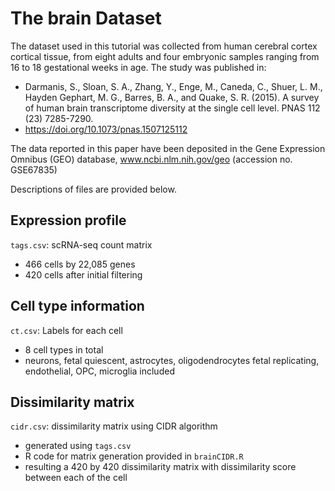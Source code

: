 The brain Dataset
======

The dataset used in this tutorial was collected from human cerebral cortex cortical tissue, from eight adults and four embryonic samples ranging from 16 to 18 gestational weeks in age. The study was published in:

- Darmanis, S., Sloan, S. A., Zhang, Y., Enge, M., Caneda, C., Shuer, L. M., Hayden Gephart, M. G., Barres, B. A., and Quake, S. R. (2015). A survey of human brain transcriptome diversity at the single cell level. PNAS 112 (23) 7285-7290.
- https://doi.org/10.1073/pnas.1507125112

The data reported in this paper have been deposited in the Gene Expression Omnibus (GEO) database, www.ncbi.nlm.nih.gov/geo (accession no. GSE67835)

Descriptions of files are provided below.

## Expression profile

`tags.csv`: scRNA-seq count matrix
- 466 cells by 22,085 genes
- 420 cells after initial filtering

## Cell type information

`ct.csv`: Labels for each cell
- 8 cell types in total
- neurons, fetal quiescent, astrocytes, oligodendrocytes fetal replicating, endothelial, OPC, microglia included

## Dissimilarity matrix

`cidr.csv`: dissimilarity matrix using CIDR algorithm
- generated using `tags.csv`
- R code for matrix generation provided in `brainCIDR.R`
- resulting a 420 by 420 dissimilarity matrix with dissimilarity score between each of the cell
